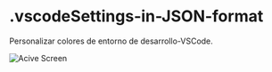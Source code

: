 # .vscodeSettings-in-JSON-format
Personalizar colores de entorno de desarrollo-VSCode.

![Acive Screen](https://i.imgur.com/tvol1fW.png)

